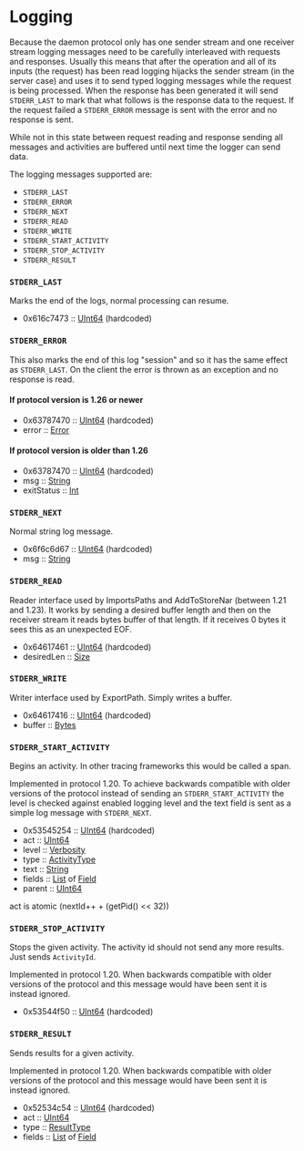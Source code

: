 # Logging

Because the daemon protocol only has one sender stream and one receiver stream
logging messages need to be carefully interleaved with requests and responses.
Usually this means that after the operation and all of its inputs (the request)
has been read logging hijacks the sender stream (in the server case) and uses
it to send typed logging messages while the request is being processed. When
the response has been generated it will send `STDERR_LAST` to mark that what
follows is the response data to the request. If the request failed a
`STDERR_ERROR` message is sent with the error and no response is sent.

While not in this state between request reading and response sending all
messages and activities are buffered until next time the logger can send data.

The logging messages supported are:
- `STDERR_LAST`
- `STDERR_ERROR`
- `STDERR_NEXT`
- `STDERR_READ`
- `STDERR_WRITE`
- `STDERR_START_ACTIVITY`
- `STDERR_STOP_ACTIVITY`
- `STDERR_RESULT`


### `STDERR_LAST`
Marks the end of the logs, normal processing can resume.

- 0x616c7473 :: [UInt64][se-UInt64] (hardcoded)

### `STDERR_ERROR`
This also marks the end of this log "session" and so it
has the same effect as `STDERR_LAST`.
On the client the error is thrown as an exception and no response is read.

#### If protocol version is 1.26 or newer
- 0x63787470 :: [UInt64][se-UInt64] (hardcoded)
- error :: [Error][se-Error]

#### If protocol version is older than 1.26
- 0x63787470 :: [UInt64][se-UInt64] (hardcoded)
- msg :: [String][se-String]
- exitStatus :: [Int][se-Int]


### `STDERR_NEXT`
Normal string log message.

- 0x6f6c6d67 :: [UInt64][se-UInt64] (hardcoded)
- msg :: [String][se-String]


### `STDERR_READ`
Reader interface used by ImportsPaths and AddToStoreNar (between 1.21 and 1.23).
It works by sending a desired buffer length and then on the receiver stream it
reads bytes buffer of that length. If it receives 0 bytes it sees this as an
unexpected EOF.

- 0x64617461 :: [UInt64][se-UInt64] (hardcoded)
- desiredLen :: [Size][se-Size]

### `STDERR_WRITE`
Writer interface used by ExportPath. Simply writes a buffer.

- 0x64617416 :: [UInt64][se-UInt64] (hardcoded)
- buffer :: [Bytes][se-Bytes]

### `STDERR_START_ACTIVITY`
Begins an activity. In other tracing frameworks this would be called a span.

Implemented in protocol 1.20. To achieve backwards compatible with older
versions of the protocol instead of sending an `STDERR_START_ACTIVITY`
the level is checked against enabled logging level and the text field is
sent as a simple log message with `STDERR_NEXT`.

- 0x53545254 :: [UInt64][se-UInt64] (hardcoded)
- act :: [UInt64][se-UInt64]
- level :: [Verbosity][se-Verbosity]
- type :: [ActivityType][se-ActivityType]
- text :: [String][se-String]
- fields :: [List][se-List] of [Field][se-Field]
- parent :: [UInt64][se-UInt64]


act is atomic (nextId++ + (getPid() << 32))


### `STDERR_STOP_ACTIVITY`
Stops the given activity. The activity id should not send any more results.
Just sends `ActivityId`.

Implemented in protocol 1.20. When backwards compatible with older versions of
the protocol and this message would have been sent it is instead ignored.

- 0x53544f50 :: [UInt64][se-UInt64] (hardcoded)


### `STDERR_RESULT`
Sends results for a given activity.

Implemented in protocol 1.20. When backwards compatible with older versions of
the protocol and this message would have been sent it is instead ignored.

- 0x52534c54 :: [UInt64][se-UInt64] (hardcoded)
- act :: [UInt64][se-UInt64]
- type :: [ResultType][se-ResultType]
- fields :: [List][se-List] of [Field][se-Field]




[se-UInt64]: ./serialization.md#uint64
[se-Int]: ./serialization.md#int
[se-Size]: ./serialization.md#size
[se-Verbosity]: ./serialization.md#verbosity
[se-ActivityType]: ./serialization.md#activitytype
[se-ResultType]: ./serialization.md#resulttype
[se-Bytes]: ./serialization.md#bytes
[se-String]: ./serialization.md#string
[se-List]: ./serialization.md#list-of-x
[se-Error]: ./serialization.md#error
[se-Field]: ./serialization.md#field